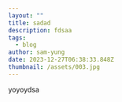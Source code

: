 ```yaml
---
layout: ""
title: sadad
description: fdsaa
tags:
  - blog
author: sam-yung
date: 2023-12-27T06:38:33.848Z
thumbnail: /assets/003.jpg
---
```

yoyoydsa